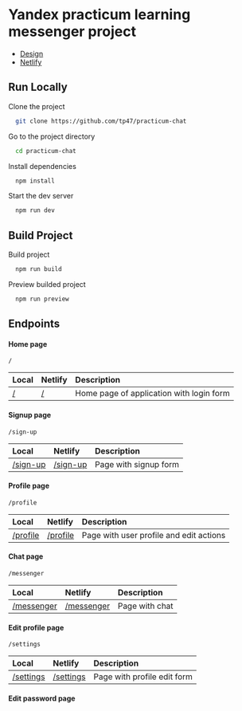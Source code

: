 # Yandex practicum learning messenger project

- [Design](https://www.figma.com/file/jF5fFFzgGOxQeB4CmKWTiE)
- [Netlify](https://ubiquitous-klepon-b5b9ad.netlify.app)

## Run Locally

Clone the project

```bash
  git clone https://github.com/tp47/practicum-chat
```

Go to the project directory

```bash
  cd practicum-chat
```

Install dependencies

```bash
  npm install
```

Start the dev server

```bash
  npm run dev
```

## Build Project

Build project

```bash
  npm run build
```

Preview builded project

```bash
  npm run preview
```

## Endpoints

#### Home page

```http
/
```

| Local                       | Netlify                                            | Description                              |
| :-------------------------- | :------------------------------------------------- | :--------------------------------------- |
| [/](http://localhost:3000/) | [/](https://ubiquitous-klepon-b5b9ad.netlify.app/) | Home page of application with login form |

#### Signup page

```http
/sign-up
```

| Local                                     | Netlify                                                          | Description           |
| :---------------------------------------- | :--------------------------------------------------------------- | :-------------------- |
| [/sign-up](http://localhost:3000/sign-up) | [/sign-up](https://ubiquitous-klepon-b5b9ad.netlify.app/sign-up) | Page with signup form |

#### Profile page

```http
/profile
```

| Local                                     | Netlify                                                          | Description                             |
| :---------------------------------------- | :--------------------------------------------------------------- | :-------------------------------------- |
| [/profile](http://localhost:3000/profile) | [/profile](https://ubiquitous-klepon-b5b9ad.netlify.app/profile) | Page with user profile and edit actions |

#### Chat page

```http
/messenger
```

| Local                                         | Netlify                                                              | Description    |
| :-------------------------------------------- | :------------------------------------------------------------------- | :------------- |
| [/messenger](http://localhost:3000/messenger) | [/messenger](https://ubiquitous-klepon-b5b9ad.netlify.app/messenger) | Page with chat |

#### Edit profile page

```http
/settings
```

| Local                                       | Netlify                                                            | Description                 |
| :------------------------------------------ | :----------------------------------------------------------------- | :-------------------------- |
| [/settings](http://localhost:3000/settings) | [/settings](https://ubiquitous-klepon-b5b9ad.netlify.app/settings) | Page with profile edit form |

#### Edit password page
